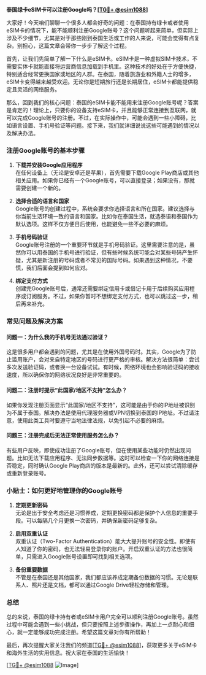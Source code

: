 **泰国绿卡eSIM卡可以注册Google吗？[[TG💪+ @esim1088](https://t.me/s/esim1088)]**

大家好！今天咱们聊聊一个很多人都会好奇的问题：在泰国持有绿卡或者使用eSIM卡的情况下，能不能顺利注册Google账号？这个问题听起来简单，但实际上涉及不少细节，尤其是对于那些刚到泰国生活或工作的人来说，可能会觉得有点复杂。别担心，这篇文章会带你一步步了解这个过程。

首先，让我们先简单了解一下什么是eSIM卡。eSIM卡是一种虚拟SIM卡技术，不需要实体卡就能直接将运营商信息加载到手机里。这种技术的好处在于方便快捷，特别适合经常更换国家或地区的人群。在泰国，随着旅游业和外籍人士的增多，eSIM卡变得越来越受欢迎。无论你是短期旅行还是长期居住，eSIM卡都能提供稳定且灵活的网络服务。

那么，回到我们的核心问题：泰国的eSIM卡能不能用来注册Google账号呢？答案是肯定的！理论上，只要你的设备支持eSIM卡，并且能够正常连接到互联网，就可以完成Google账号的注册。不过，在实际操作中，可能会遇到一些小障碍，比如语言设置、手机号验证等问题。接下来，我们就详细说说这些可能遇到的情况以及解决办法。

### 注册Google账号的基本步骤

1. **下载并安装Google应用程序**  
   在任何设备上（无论是安卓还是苹果），首先需要下载Google Play商店或其他相关应用。如果你已经有一个Google账号，可以直接登录；如果没有，那就需要创建一个新的。

2. **选择合适的语言和国家**  
   Google账号的创建过程中，系统会要求你选择语言和所在国家。建议选择与你当前生活环境一致的语言和国家。比如你在泰国生活，就选泰语和泰国作为默认选项。这样不仅方便日后使用，也能避免一些不必要的麻烦。

3. **手机号码验证**  
   Google账号注册的一个重要环节就是手机号码验证。这里需要注意的是，虽然你可以用泰国的手机号进行验证，但有些时候系统可能会对某些号码产生怀疑，尤其是新注册的号码或者不常见的国际号码。如果遇到这种情况，不要慌，我们后面会提到如何应对。

4. **绑定支付方式**  
   创建完Google账号后，通常还需要绑定信用卡或借记卡用于后续购买应用程序或订阅服务。不过，如果你暂时不想绑定支付方式，也可以跳过这一步，稍后再来补充。

### 常见问题及解决方案

#### 问题一：为什么我的手机号无法通过验证？
这是很多用户都会遇到的问题，尤其是在使用外国号码时。其实，Google为了防止滥用账户，会对来自特定地区的号码进行更严格的审核。解决方法很简单：尝试多次发送验证码，或者换一台设备试试。有时候，网络环境也会影响验证码的接收速度，所以确保你的网络状况良好是非常重要的。

#### 问题二：注册时提示“此国家/地区不支持”怎么办？
如果你发现注册页面显示“此国家/地区不支持”，这可能是由于你的IP地址被识别为不属于泰国。解决办法是使用代理服务器或VPN切换到泰国的IP地址。不过请注意，使用此类工具时要遵守当地法律法规，以免引起不必要的麻烦。

#### 问题三：注册完成后无法正常使用服务怎么办？
有些用户反映，即使成功注册了Google账号，但在使用某些功能时仍然出现问题。比如无法下载应用程序、无法同步数据等。这时可以检查一下你的网络连接是否稳定，同时确认Google Play商店的版本是最新的。此外，还可以尝试清除缓存或重新登录账号。

### 小贴士：如何更好地管理你的Google账号

1. **定期更新密码**  
   无论是出于安全考虑还是习惯养成，定期更换密码都是保护个人信息的重要手段。可以每隔几个月更换一次密码，并确保新密码足够复杂。

2. **启用双重认证**  
   双重认证（Two-Factor Authentication）能大大提升账号的安全性。即使有人知道了你的密码，也无法轻易登录你的账户。开启双重认证的方法也很简单，只需进入Google账号设置即可找到相关选项。

3. **备份重要数据**  
   不管是在泰国还是其他国家，我们都应该养成定期备份数据的习惯。无论是联系人、照片还是文档，都可以通过Google Drive轻松存储和管理。

### 总结

总的来说，泰国的绿卡持有者或eSIM卡用户完全可以顺利注册Google账号。虽然过程中可能会遇到一些小挑战，但只要按照上述步骤操作，再加上一点耐心和细心，就一定能够成功完成注册。希望这篇文章对你有所帮助！

最后，再次提醒大家关注我们的频道[[TG💪+ @esim1088](https://t.me/s/esim1088)]，获取更多关于eSIM卡和海外生活的实用信息。祝大家在泰国的生活愉快！

[[TG💪+ @esim1088](https://t.me/s/esim1088) ![Image](https://i.postimg.cc/4NQfJmqS/Snipaste-2025-05-13-00-14-12.png)]